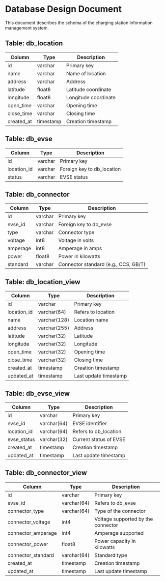 # Database Design Document

This document describes the schema of the charging station information management system.

## Table: db_location

| Column     | Type      | Description           |
|------------|-----------|-----------------------|
| id         | varchar   | Primary key           |
| name       | varchar   | Name of location      |
| address    | varchar   | Address               |
| latitude   | float8    | Latitude coordinate   |
| longitude  | float8    | Longitude coordinate  |
| open_time  | varchar   | Opening time          |
| close_time | varchar   | Closing time          |
| created_at | timestamp | Creation timestamp    |

## Table: db_evse

| Column     | Type    | Description                      |
|------------|---------|----------------------------------|
| id         | varchar | Primary key                      |
| location_id| varchar | Foreign key to db_location       |
| status     | varchar | EVSE status                      |

## Table: db_connector

| Column     | Type    | Description                         |
|------------|---------|-------------------------------------|
| id         | varchar | Primary key                         |
| evse_id    | varchar | Foreign key to db_evse              |
| type       | varchar | Connector type                      |
| voltage    | int8    | Voltage in volts                    |
| amperage   | int8    | Amperage in amps                    |
| power      | float8  | Power in kilowatts                  |
| standard   | varchar | Connector standard (e.g., CCS, GB/T)|

## Table: db_location_view

| Column     | Type        | Description                |
|------------|-------------|----------------------------|
| id         | varchar     | Primary key                |
| location_id| varchar(64) | Refers to location         |
| name       | varchar(128)| Location name              |
| address    | varchar(255)| Address                    |
| latitude   | varchar(32) | Latitude                   |
| longitude  | varchar(32) | Longitude                  |
| open_time  | varchar(32) | Opening time               |
| close_time | varchar(32) | Closing time               |
| created_at | timestamp   | Creation timestamp         |
| updated_at | timestamp   | Last update timestamp      |

## Table: db_evse_view

| Column      | Type        | Description                   |
|-------------|-------------|-------------------------------|
| id          | varchar     | Primary key                   |
| evse_id     | varchar(64) | EVSE identifier               |
| location_id | varchar(64) | Refers to db_location         |
| evse_status | varchar(32) | Current status of EVSE        |
| created_at  | timestamp   | Creation timestamp            |
| updated_at  | timestamp   | Last update timestamp         |

## Table: db_connector_view

| Column             | Type        | Description                          |
|--------------------|-------------|--------------------------------------|
| id                 | varchar     | Primary key                          |
| evse_id            | varchar(64) | Refers to db_evse                    |
| connector_type     | varchar(64) | Type of the connector                |
| connector_voltage  | int4        | Voltage supported by the connector   |
| connector_amperage | int4        | Amperage supported                   |
| connector_power    | float8      | Power capacity in kilowatts          |
| connector_standard | varchar(64) | Standard type                        |
| created_at         | timestamp   | Creation timestamp                   |
| updated_at         | timestamp   | Last update timestamp                |